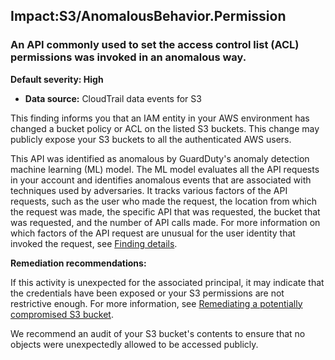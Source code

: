 

Impact:S3/AnomalousBehavior.Permission
--------------------------------------

### An API commonly used to set the access control list (ACL) permissions was invoked in an anomalous way.

**Default severity: High**

* **Data source:** CloudTrail data events for S3

This finding informs you that an IAM entity in your AWS environment has changed a bucket policy or ACL on the listed S3 buckets. This change may publicly expose your S3 buckets to all the authenticated AWS users.

This API was identified as anomalous by GuardDuty's anomaly detection machine learning (ML) model. The ML model evaluates all the API requests in your account and identifies anomalous events that are associated with techniques used by adversaries. It tracks various factors of the API requests, such as the user who made the request, the location from which the request was made, the specific API that was requested, the bucket that was requested, and the number of API calls made. For more information on which factors of the API request are unusual for the user identity that invoked the request, see [Finding details](https://docs.aws.amazon.com/guardduty/latest/ug/guardduty_findings-summary.html#finding-anomalous).

**Remediation recommendations:**

If this activity is unexpected for the associated principal, it may indicate that the credentials have been exposed or your S3 permissions are not restrictive enough. For more information, see [Remediating a potentially compromised S3 bucket](https://docs.aws.amazon.com/guardduty/latest/ug/compromised-s3.html).

We recommend an audit of your S3 bucket's contents to ensure that no objects were unexpectedly allowed to be accessed publicly.

